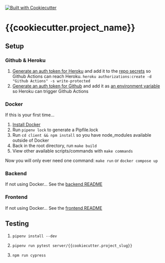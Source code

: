 [![Built with Cookiecutter](https://img.shields.io/badge/built%20with-Cookiecutter-ff69b4.svg?logo=cookiecutter)](https://github.com/cookiecutter/cookiecutter)

# {{cookiecutter.project_name}}

## Setup

### Github & Heroku
1. [Generate an auth token for Heroku](https://devcenter.heroku.com/articles/heroku-cli-commands#heroku-authorizations-create) and add it to the [repo secrets](https://docs.github.com/en/actions/security-guides/encrypted-secrets) so Github Actions can reach Heroku. `heroku authorizations:create -d "Github Actions" -s write-protected`
1. [Generate an auth token for Github](https://docs.github.com/en/authentication/keeping-your-account-and-data-secure/about-authentication-to-github#authenticating-with-the-api) and add it as [an environment variable](https://devcenter.heroku.com/articles/config-vars) so Heroku can trigger Github Actions

### Docker
If this is your first time...
1. [Install Docker](https://www.docker.com/)
1. Run `pipenv lock` to generate a Pipfile.lock
1. Run `cd client && npm install` so you have node_modules available outside of Docker
1. Back in the root directory, run `make build`
1. View other available scripts/commands with `make commands`

Now you will only ever need one command:
`make run` or `docker compose up`

### Backend
If not using Docker...
See the [backend README](server/README.md)

### Frontend
If not using Docker...
See the [frontend README](client/README.md)


## Testing
1. `pipenv install --dev`
1. `pipenv run pytest server/{{cookiecutter.project_slug}}`

1. `npm run cypress`
